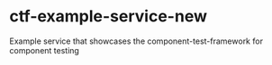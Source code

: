 # ctf-example-service-new
Example service that showcases the component-test-framework for component testing
